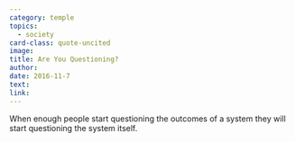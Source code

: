 ```yaml
---
category: temple
topics:
  - society
card-class: quote-uncited
image:
title: Are You Questioning?
author:
date: 2016-11-7
text:  
link:
---
```

When enough people start questioning the outcomes of a system they will start questioning the system itself.
